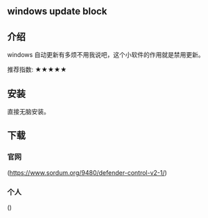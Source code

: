 

## windows update block

## 介绍
windows 自动更新有多烦不用我说吧，这个小软件的作用就是禁用更新。

推荐指数: ★★★★★

## 安装
直接无脑安装。

## 下载

### 官网 
(https://www.sordum.org/9480/defender-control-v2-1/)

### 个人
()
